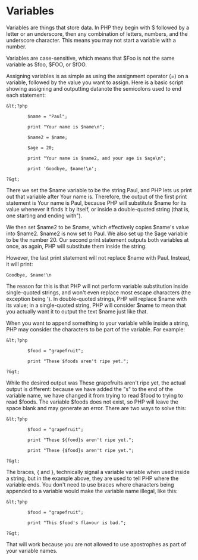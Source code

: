 # Variables

Variables are things that store data. In PHP they begin with $ followed by a letter or an underscore, then any combination of letters, numbers, and the underscore character. This means you may not start a variable with a number.

Variables are case-sensitive, which means that $Foo is not the same variable as $foo, $FOO, or $fOO.



Assigning variables is as simple as using the assignment operator \(=\) on a variable, followed by the value you want to assign. Here is a basic script showing assigning and outputting datanote the semicolons used to end each statement:

    &lt;?php

            $name = "Paul";

            print "Your name is $name\n";

            $name2 = $name;

            $age = 20;

            print "Your name is $name2, and your age is $age\n";

            print 'Goodbye, $name!\n';

    ?&gt;

There we set the $name variable to be the string Paul, and PHP lets us print out that variable after Your name is. Therefore, the output of the first print statement is Your name is Paul, because PHP will substitute $name for its value whenever it finds it by itself, or inside a double-quoted string \(that is, one starting and ending with"\).

We then set $name2 to be $name, which effectively copies $name's value into $name2. $name2 is now set to Paul. We also set up the $age variable to be the number 20. Our second print statement outputs both variables at once, as again, PHP will substitute them inside the string.

However, the last print statement will not replace $name with Paul. Instead, it will print:

    Goodbye, $name!\n

The reason for this is that PHP will not perform variable substitution inside single-quoted strings, and won't even replace most escape characters \(the exception being \'\). In double-quoted strings, PHP will replace $name with its value; in a single-quoted string, PHP will consider $name to mean that you actually want it to output the text $name just like that.



When you want to append something to your variable while inside a string, PHP may consider the characters to be part of the variable. For example:



    &lt;?php

            $food = "grapefruit";

            print "These $foods aren't ripe yet.";

    ?&gt;



While the desired output was These grapefruits aren't ripe yet, the actual output is different: because we have added the "s" to the end of the variable name, we have changed it from trying to read $food to trying to read $foods. The variable $foods does not exist, so PHP will leave the space blank and may generate an error. There are two ways to solve this:



    &lt;?php

            $food = "grapefruit";

            print "These ${food}s aren't ripe yet.";

            print "These {$food}s aren't ripe yet.";

    ?&gt;



The braces, { and }, technically signal a variable variable when used inside a string, but in the example above, they are used to tell PHP where the variable ends. You don't need to use braces where characters being appended to a variable would make the variable name illegal, like this:



    &lt;?php

            $food = "grapefruit";

            print "This $food's flavour is bad.";

    ?&gt;



That will work because you are not allowed to use apostrophes as part of your variable names.



